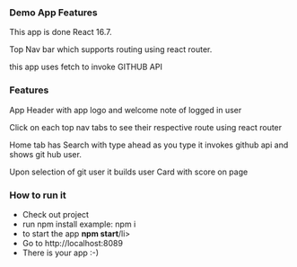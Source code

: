 <h3> Demo App Features</h3>
<p> This app is done React 16.7.</p>
<p> Top Nav bar which supports routing  using react router.</p>

<p> this  app uses fetch to invoke GITHUB API </p>

<h3> Features</h3>
<p> App Header with app logo and welcome note of logged in user</p>
<p> Click on each top nav tabs to see their respective route using react router</p>
<p> Home tab has Search with type ahead as you type it invokes github api and shows git hub user.</p>
<p> Upon selection of git user it builds user Card with score on page</p>


<h3> How to run it</h3>
<ul>
<li> Check out project</li>
<li> run npm install example: <locationOfProject> npm i</li>
<li>  to start the app <strong>npm start</strong>/li>
<li>  Go to http://localhost:8089 </li>
<li>  There is your app :-)</li>
</ul>